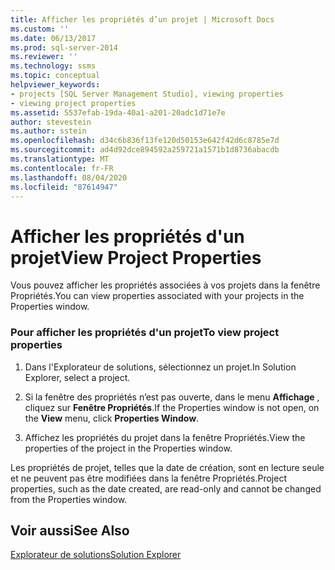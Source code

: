 ```yaml
---
title: Afficher les propriétés d’un projet | Microsoft Docs
ms.custom: ''
ms.date: 06/13/2017
ms.prod: sql-server-2014
ms.reviewer: ''
ms.technology: ssms
ms.topic: conceptual
helpviewer_keywords:
- projects [SQL Server Management Studio], viewing properties
- viewing project properties
ms.assetid: 5537efab-19da-40a1-a201-20adc1d71e7e
author: stevestein
ms.author: sstein
ms.openlocfilehash: d34c6b836f13fe120d50153e642f42d6c8785e7d
ms.sourcegitcommit: ad4d92dce894592a259721a1571b1d8736abacdb
ms.translationtype: MT
ms.contentlocale: fr-FR
ms.lasthandoff: 08/04/2020
ms.locfileid: "87614947"
---
```

# <a name="view-project-properties"></a><span data-ttu-id="15e43-102">Afficher les propriétés d'un projet</span><span class="sxs-lookup"><span data-stu-id="15e43-102">View Project Properties</span></span>
  <span data-ttu-id="15e43-103">Vous pouvez afficher les propriétés associées à vos projets dans la fenêtre Propriétés.</span><span class="sxs-lookup"><span data-stu-id="15e43-103">You can view properties associated with your projects in the Properties window.</span></span>  
  
### <a name="to-view-project-properties"></a><span data-ttu-id="15e43-104">Pour afficher les propriétés d'un projet</span><span class="sxs-lookup"><span data-stu-id="15e43-104">To view project properties</span></span>  
  
1.  <span data-ttu-id="15e43-105">Dans l'Explorateur de solutions, sélectionnez un projet.</span><span class="sxs-lookup"><span data-stu-id="15e43-105">In Solution Explorer, select a project.</span></span>  
  
2.  <span data-ttu-id="15e43-106">Si la fenêtre des propriétés n’est pas ouverte, dans le menu **Affichage** , cliquez sur **Fenêtre Propriétés**.</span><span class="sxs-lookup"><span data-stu-id="15e43-106">If the Properties window is not open, on the **View** menu, click **Properties Window**.</span></span>  
  
3.  <span data-ttu-id="15e43-107">Affichez les propriétés du projet dans la fenêtre Propriétés.</span><span class="sxs-lookup"><span data-stu-id="15e43-107">View the properties of the project in the Properties window.</span></span>  
  
 <span data-ttu-id="15e43-108">Les propriétés de projet, telles que la date de création, sont en lecture seule et ne peuvent pas être modifiées dans la fenêtre Propriétés.</span><span class="sxs-lookup"><span data-stu-id="15e43-108">Project properties, such as the date created, are read-only and cannot be changed from the Properties window.</span></span>  
  
## <a name="see-also"></a><span data-ttu-id="15e43-109">Voir aussi</span><span class="sxs-lookup"><span data-stu-id="15e43-109">See Also</span></span>  
 [<span data-ttu-id="15e43-110">Explorateur de solutions</span><span class="sxs-lookup"><span data-stu-id="15e43-110">Solution Explorer</span></span>](solution-explorer.md)  
  
  
